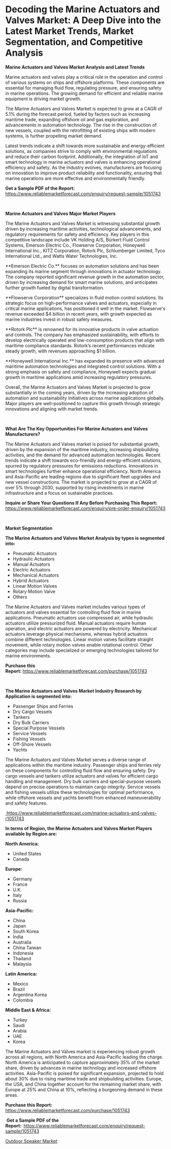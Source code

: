 <p><h1>Decoding the Marine Actuators and Valves Market: A Deep Dive into the Latest Market Trends, Market Segmentation, and Competitive Analysis</h1></p><p><strong>Marine Actuators and Valves Market Analysis and Latest Trends</strong></p>
<p><p>Marine actuators and valves play a critical role in the operation and control of various systems on ships and offshore platforms. These components are essential for managing fluid flow, regulating pressure, and ensuring safety in marine operations. The growing demand for efficient and reliable marine equipment is driving market growth.</p><p>The Marine Actuators and Valves Market is expected to grow at a CAGR of 5.1% during the forecast period, fueled by factors such as increasing maritime trade, expanding offshore oil and gas exploration, and advancements in automation technology. The rise in the construction of new vessels, coupled with the retrofitting of existing ships with modern systems, is further propelling market demand.</p><p>Latest trends indicate a shift towards more sustainable and energy-efficient solutions, as companies strive to comply with environmental regulations and reduce their carbon footprint. Additionally, the integration of IoT and smart technology in marine actuators and valves is enhancing operational efficiency and safety. As the industry evolves, manufacturers are focusing on innovation to improve product reliability and functionality, ensuring that marine operations are more effective and environmentally friendly.</p></p>
<p><strong>Get a Sample PDF of the Report:&nbsp;</strong> <a href="https://www.reliablemarketforecast.com/enquiry/request-sample/1051743?utm_campaign=2015&utm_medium=2&utm_source=Github&utm_content=ia&utm_term=19022025&utm_id=marine-actuators-and-valves">https://www.reliablemarketforecast.com/enquiry/request-sample/1051743</a></p>
<p>&nbsp;</p>
<p><strong>Marine Actuators and Valves Major Market Players</strong></p>
<p><p>The Marine Actuators and Valves Market is witnessing substantial growth driven by increasing maritime activities, technological advancements, and regulatory requirements for safety and efficiency. Key players in this competitive landscape include VK Holding A/S, Bürkert Fluid Control Systems, Emerson Electric Co., Flowserve Corporation, Honeywell International Inc., KITZ Corporation, Rotork Plc, Schlumberger Limited, Tyco International Ltd., and Watts Water Technologies, Inc.</p><p>**Emerson Electric Co.** focuses on automation solutions and has been expanding its marine segment through innovations in actuator technology. The company reported significant revenue growth in the automation sector, driven by increasing demand for smart marine solutions, and anticipates further growth fueled by digital transformation.</p><p>**Flowserve Corporation** specializes in fluid motion control solutions. Its strategic focus on high-performance valves and actuators, especially in critical marine applications, has positioned it well in the market. Flowserve's revenue exceeded $4 billion in recent years, with growth expected as marine industries invest in robust safety measures.</p><p>**Rotork Plc** is renowned for its innovative products in valve actuation and controls. The company has emphasized sustainability, with efforts to develop electrically operated and low-consumption products that align with maritime compliance standards. Rotork’s recent performances indicate steady growth, with revenues approaching $1 billion.</p><p>**Honeywell International Inc.** has expanded its presence with advanced maritime automation technologies and integrated control solutions. With a strong emphasis on safety and compliance, Honeywell expects gradual growth in maritime applications amid increasing regulatory pressures.</p><p>Overall, the Marine Actuators and Valves Market is projected to grow substantially in the coming years, driven by the increasing adoption of automation and sustainability initiatives across marine applications globally. Major players are well-positioned to capture this growth through strategic innovations and aligning with market trends.</p></p>
<p>&nbsp;</p>
<p><strong>What Are The Key Opportunities For Marine Actuators and Valves Manufacturers?</strong></p>
<p><p>The Marine Actuators and Valves market is poised for substantial growth, driven by the expansion of the maritime industry, increasing shipbuilding activities, and the demand for advanced automation technologies. Recent trends indicate a shift towards eco-friendly and energy-efficient solutions, spurred by regulatory pressures for emissions reductions. Innovations in smart technologies further enhance operational efficiency. North America and Asia-Pacific are leading regions due to significant fleet upgrades and new vessel constructions. The market is projected to grow at a CAGR of over 5% through 2030, supported by rising investments in marine infrastructure and a focus on sustainable practices.</p></p>
<p><strong>Inquire or Share Your Questions If Any Before Purchasing This Report:</strong> <a href="https://www.reliablemarketforecast.com/enquiry/pre-order-enquiry/1051743?utm_campaign=2015&utm_medium=2&utm_source=Github&utm_content=ia&utm_term=19022025&utm_id=marine-actuators-and-valves">https://www.reliablemarketforecast.com/enquiry/pre-order-enquiry/1051743</a></p>
<p>&nbsp;</p>
<p><strong>Market Segmentation</strong></p>
<p><strong>The Marine Actuators and Valves Market Analysis by types is segmented into:</strong></p>
<p><ul><li>Pneumatic Actuators</li><li>Hydraulic Actuators</li><li>Manual Actuators</li><li>Electric Actuators</li><li>Mechanical Actuators</li><li>Hybrid Actuators</li><li>Linear Motion Valves</li><li>Rotary Motion Valve</li><li>Others</li></ul></p>
<p><p>The Marine Actuators and Valves market includes various types of actuators and valves essential for controlling fluid flow in marine applications. Pneumatic actuators use compressed air, while hydraulic actuators utilize pressurized fluid. Manual actuators require human operation, and electric actuators are powered by electricity. Mechanical actuators leverage physical mechanisms, whereas hybrid actuators combine different technologies. Linear motion valves facilitate straight movement, while rotary motion valves enable rotational control. Other categories may include specialized or emerging technologies tailored for marine environments.</p></p>
<p><strong>Purchase this Report:&nbsp;</strong><a href="https://www.reliablemarketforecast.com/purchase/1051743?utm_campaign=2015&utm_medium=2&utm_source=Github&utm_content=ia&utm_term=19022025&utm_id=marine-actuators-and-valves">https://www.reliablemarketforecast.com/purchase/1051743</a></p>
<p>&nbsp;</p>
<p><strong>The Marine Actuators and Valves Market Industry Research by Application is segmented into:</strong></p>
<p><ul><li>Passenger Ships and Ferries</li><li>Dry Cargo Vessels</li><li>Tankers</li><li>Dry Bulk Carriers</li><li>Special Purpose Vessels</li><li>Service Vessels</li><li>Fishing Vessels</li><li>Off-Shore Vessels</li><li>Yachts</li></ul></p>
<p><p>The Marine Actuators and Valves Market serves a diverse range of applications within the maritime industry. Passenger ships and ferries rely on these components for controlling fluid flow and ensuring safety. Dry cargo vessels and tankers utilize actuators and valves for efficient cargo handling and management. Dry bulk carriers and special-purpose vessels depend on precise operations to maintain cargo integrity. Service vessels and fishing vessels utilize these technologies for optimal performance, while offshore vessels and yachts benefit from enhanced maneuverability and safety features.</p></p>
<p><a href="https://www.reliablemarketforecast.com/marine-actuators-and-valves-r1051743?utm_campaign=2015&utm_medium=2&utm_source=Github&utm_content=ia&utm_term=19022025&utm_id=marine-actuators-and-valves">&nbsp;https://www.reliablemarketforecast.com/marine-actuators-and-valves-r1051743</a></p>
<p><strong>In terms of Region, the Marine Actuators and Valves Market Players available by Region are:</strong></p>
<p>
    <p> <strong> North America: </strong>
        <ul>
            <li>United States</li>
            <li>Canada</li>
        </ul>
        </p> 
    <p> <strong> Europe: </strong>
        <ul>
            <li>Germany</li>
            <li>France</li>
            <li>U.K.</li>
            <li>Italy</li>
            <li>Russia</li>
        </ul>
        </p> 
    <p> <strong> Asia-Pacific: </strong>
        <ul>
            <li>China</li>
            <li>Japan</li>
            <li>South Korea</li>
            <li>India</li>
            <li>Australia</li>
            <li>China Taiwan</li>
            <li>Indonesia</li>
            <li>Thailand</li>
            <li>Malaysia</li>
        </ul>
        </p> 
    <p> <strong> Latin America: </strong>
        <ul>
            <li>Mexico</li>
            <li>Brazil</li>
            <li>Argentina Korea</li>
            <li>Colombia</li>
        </ul>
        </p> 
    <p> <strong> Middle East & Africa: </strong>
        <ul>
            <li>Turkey</li>
            <li>Saudi</li>
            <li>Arabia</li>
            <li>UAE</li>
            <li>Korea</li>
        </ul>
    </p>
    </p>
<p><p>The Marine Actuators and Valves market is experiencing robust growth across all regions, with North America and Asia-Pacific leading the charge. North America is anticipated to capture approximately 35% of the market share, driven by advances in marine technology and increased offshore activities. Asia-Pacific is poised for significant expansion, projected to hold about 30% due to rising maritime trade and shipbuilding activities. Europe, the USA, and China together account for the remaining market share, with Europe at 25% and China at 10%, reflecting a burgeoning demand in these areas.</p></p>
<p><strong>Purchase this Report: </strong><a href="https://www.reliablemarketforecast.com/purchase/1051743?utm_campaign=2015&utm_medium=2&utm_source=Github&utm_content=ia&utm_term=19022025&utm_id=marine-actuators-and-valves">https://www.reliablemarketforecast.com/purchase/1051743</a></p>
<p>&nbsp;<strong>Get a Sample PDF of the Report:&nbsp;&nbsp;</strong><a href="https://www.reliablemarketforecast.com/enquiry/request-sample/1051743?utm_campaign=2015&utm_medium=2&utm_source=Github&utm_content=ia&utm_term=19022025&utm_id=marine-actuators-and-valves">https://www.reliablemarketforecast.com/enquiry/request-sample/1051743</a></p>
<p><strong></strong></p>
<p><p><a href="https://github.com/santosh758595/Market-Research-Report-List-7/blob/main/outdoor-speaker-market.md?utm_campaign=2015&utm_medium=2&utm_source=Github&utm_content=ia&utm_term=19022025&utm_id=marine-actuators-and-valves">Outdoor Speaker Market</a></p></p>